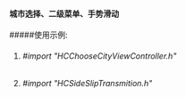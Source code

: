 #### 城市选择、二级菜单、手势滑动

#####使用示例:
 1. ###### #import "HCChooseCityViewController.h"
 2. ###### #import "HCSideSlipTransmition.h"

